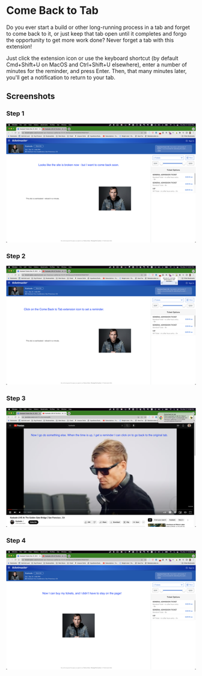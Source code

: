 # Come Back to Tab

Do you ever start a build or other long-running process in a tab and forget
to come back to it, or just keep that tab open until it completes and forgo
the opportunity to get more work done? Never forget a tab with this extension!

Just click the extension icon or use the keyboard shortcut (by default Cmd+Shift+U
on MacOS and Ctrl+Shift+U elsewhere), enter a number of minutes for the reminder,
and press Enter. Then, that many minutes later, you'll get a notification to
return to your tab.

## Screenshots

### Step 1

![Looks like the site is broken now - but I want to come back soon.](/screen-shot-1.png)

### Step 2

![Click on the Come Back to Tab extension icon to set a reminder.](/screen-shot-2.png)

### Step 3

![Now I go do something else. When the time is up, I get a reminder I can click on to go back to the original tab.](/screen-shot-3.png)

### Step 4

![Now I can buy my tickets, and I didn’t have to stay on the page!](/screen-shot-4.png)
